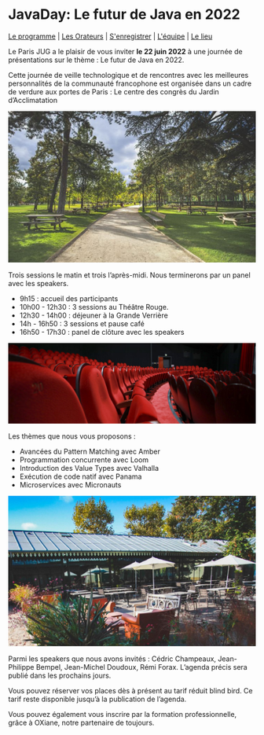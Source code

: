 # JavaDay: Le futur de Java en 2022

[Le programme](schedule.html) | [Les Orateurs](speakers.html) | [S'enregistrer](register.html) | [L'équipe](team.html) | [Le lieu](lieu.md)

Le Paris JUG a le plaisir de vous inviter **le 22 juin 2022** à une journée de présentations sur le thème : Le futur de Java en 2022.

Cette journée de veille technologique et de rencontres avec les meilleures personnalités de la communauté francophone est organisée dans un cadre de verdure aux portes de Paris : Le centre des congrès du Jardin d’Acclimatation

![Le Jardin d'Acclimatation](images/01_panorama.jpg)

Trois sessions le matin et trois l’après-midi. Nous terminerons  par un panel avec les speakers.

- 9h15 : accueil des participants
- 10h00 - 12h30 : 3 sessions au Théâtre Rouge.
- 12h30 - 14h00 : déjeuner à la Grande Verrière
- 14h - 16h50 : 3 sessions et pause café
- 16h50 - 17h30 : panel de clôture avec les speakers

![Le Théâtre Rouge](images/02_theatre-rouge.jpg)

Les thèmes que nous vous proposons :

- Avancées du Pattern Matching avec Amber
- Programmation concurrente avec Loom
- Introduction des Value Types avec Valhalla
- Exécution de code natif avec Panama
- Microservices avec Micronauts

![La Terrasse de la Grande Verrière](images/05_terrasse-02.jpg)

Parmi  les speakers que nous avons invités : Cédric Champeaux, Jean-Philippe Bempel, Jean-Michel Doudoux, Rémi Forax. L’agenda précis sera publié dans les prochains jours. 

Vous pouvez réserver vos places dès à présent au tarif réduit blind bird. Ce tarif reste disponible jusqu’à la publication de l’agenda.

Vous pouvez également vous inscrire par la formation professionnelle, grâce à OXiane, notre partenaire de toujours. 
